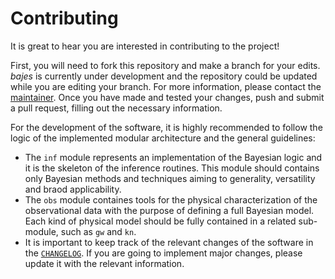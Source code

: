 # Contributing

It is great to hear you are interested in contributing to the project!

First, you will need to fork this repository and make a branch for your edits.
*bajes* is currently under development and the repository could be updated 
while you are editing your branch.
For more information, please contact the [maintainer](mailto:matteo.breschi@uni-jena.de?subject=[GitHub]%20Bajes%20contributing).
Once you have made and tested your changes, 
push and submit a pull request, filling out the necessary information. 

For the development of the software, 
it is highly recommended to follow the logic of the implemented modular architecture and the general guidelines:
* The `inf` module represents an implementation of the Bayesian logic and it is the skeleton of the inference routines. 
This module should contains only Bayesian methods and techniques aiming to generality, versatility and braod applicability.
* The `obs` module containes tools for the physical characterization of the observational data with the purpose of defining a full Bayesian model.
Each kind of physical model should be fully contained in a related sub-module, such as `gw` and `kn`.
* It is important to keep track of the relevant changes of the software in the [`CHANGELOG`](CHANGELOG.md).
If you are going to implement major changes, please update it with the relevant information.
